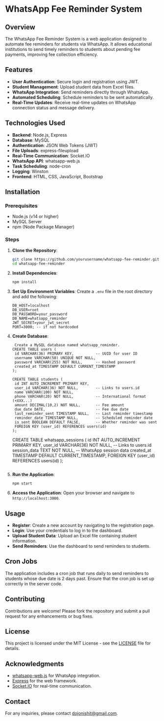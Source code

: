 # WhatsApp Fee Reminder System

## Overview
The WhatsApp Fee Reminder System is a web application designed to automate fee reminders for students via WhatsApp. It allows educational institutions to send timely reminders to students about pending fee payments, improving fee collection efficiency.

## Features
- **User Authentication**: Secure login and registration using JWT.
- **Student Management**: Upload student data from Excel files.
- **WhatsApp Integration**: Send reminders directly through WhatsApp.
- **Automated Scheduling**: Schedule reminders to be sent automatically.
- **Real-Time Updates**: Receive real-time updates on WhatsApp connection status and message delivery.

## Technologies Used
- **Backend**: Node.js, Express
- **Database**: MySQL
- **Authentication**: JSON Web Tokens (JWT)
- **File Uploads**: express-fileupload
- **Real-Time Communication**: Socket.IO
- **WhatsApp API**: whatsapp-web.js
- **Task Scheduling**: node-cron
- **Logging**: Winston
- **Frontend**: HTML, CSS, JavaScript, Bootstrap

## Installation

### Prerequisites
- Node.js (v14 or higher)
- MySQL Server
- npm (Node Package Manager)

### Steps
1. **Clone the Repository**:
   ```bash
   git clone https://github.com/yourusername/whatsapp-fee-reminder.git
   cd whatsapp-fee-reminder
   ```

2. **Install Dependencies**:
   ```bash
   npm install
   ```

3. **Set Up Environment Variables**:
   Create a `.env` file in the root directory and add the following:
   ```plaintext
   DB_HOST=localhost
   DB_USER=root
   DB_PASSWORD=your_password
   DB_NAME=whatsapp_reminder
   JWT_SECRET=your_jwt_secret
   PORT=3000; -- if not hardcoded
   ```

4. **Create Database**:
   ```
    Create a MySQL database named whatsapp_reminder.
   CREATE TABLE users (
    id VARCHAR(36) PRIMARY KEY,          -- UUID for user ID
    username VARCHAR(50) UNIQUE NOT NULL,
    password VARCHAR(255) NOT NULL,      -- Hashed password
    created_at TIMESTAMP DEFAULT CURRENT_TIMESTAMP
   );
   ```
   
   ```
   CREATE TABLE students (
    id INT AUTO_INCREMENT PRIMARY KEY,
    user_id VARCHAR(36) NOT NULL,        -- Links to users.id
    name VARCHAR(100) NOT NULL,
    phone VARCHAR(20) NOT NULL,          -- International format (+XXX...)
    amount DECIMAL(10,2) NOT NULL,       -- Fee amount
    due_date DATE,                       -- Fee due date
    last_reminder_sent TIMESTAMP NULL,   -- Last reminder timestamp
    reminder_date TIMESTAMP NULL,        -- Scheduled reminder date
    is_sent BOOLEAN DEFAULT FALSE,       -- Whether reminder was sent
    FOREIGN KEY (user_id) REFERENCES users(id)
   );
   
   ```
   CREATE TABLE whatsapp_sessions (
    id INT AUTO_INCREMENT PRIMARY KEY,
    user_id VARCHAR(36) NOT NULL,        -- Links to users.id
    session_data TEXT NOT NULL,          -- WhatsApp session data
    created_at TIMESTAMP DEFAULT CURRENT_TIMESTAMP,
    FOREIGN KEY (user_id) REFERENCES users(id)
   );
   ```
   
6. **Run the Application**:
   ```bash
   npm start
   ```

7. **Access the Application**:
   Open your browser and navigate to `http://localhost:3000`.

## Usage
- **Register**: Create a new account by navigating to the registration page.
- **Login**: Use your credentials to log in to the dashboard.
- **Upload Student Data**: Upload an Excel file containing student information.
- **Send Reminders**: Use the dashboard to send reminders to students.

## Cron Jobs
The application includes a cron job that runs daily to send reminders to students whose due date is 2 days past. Ensure that the cron job is set up correctly in the server code.

## Contributing
Contributions are welcome! Please fork the repository and submit a pull request for any enhancements or bug fixes.

## License
This project is licensed under the MIT License - see the [LICENSE](LICENSE) file for details.

## Acknowledgments
- [whatsapp-web.js](https://github.com/pedroslopez/whatsapp-web.js) for WhatsApp integration.
- [Express](https://expressjs.com/) for the web framework.
- [Socket.IO](https://socket.io/) for real-time communication.

## Contact
For any inquiries, please contact dojonishit@gmail.com.
